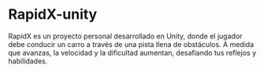 # RapidX-unity
RapidX es un proyecto personal desarrollado en Unity, donde el jugador debe conducir un carro a través de una pista llena de obstáculos. A medida que avanzas, la velocidad y la dificultad aumentan, desafiando tus reflejos y habilidades.

